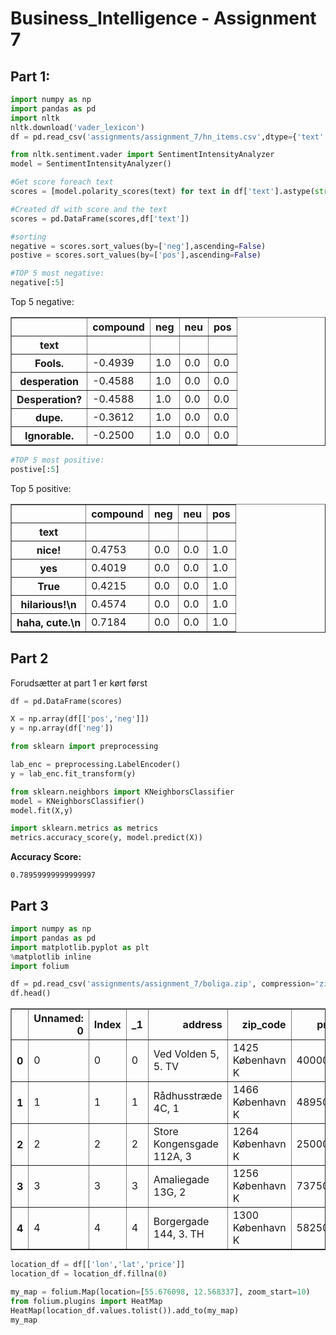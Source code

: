 # Business_Intelligence - Assignment 7

## Part 1:


```python
import numpy as np
import pandas as pd
import nltk
nltk.download('vader_lexicon')
df = pd.read_csv('assignments/assignment_7/hn_items.csv',dtype={'text': str})

```

```python
from nltk.sentiment.vader import SentimentIntensityAnalyzer
model = SentimentIntensityAnalyzer()
```


```python
#Get score foreach text
scores = [model.polarity_scores(text) for text in df['text'].astype(str)]

#Created df with score and the text
scores = pd.DataFrame(scores,df['text'])

#sorting
negative = scores.sort_values(by=['neg'],ascending=False)
postive = scores.sort_values(by=['pos'],ascending=False)

```


```python
#TOP 5 most negative:
negative[:5]
```
<p>Top 5 negative:</p>

<table border="1" class="dataframe">
  <thead>
    <tr style="text-align: right;">
      <th></th>
      <th>compound</th>
      <th>neg</th>
      <th>neu</th>
      <th>pos</th>
    </tr>
    <tr>
      <th>text</th>
      <th></th>
      <th></th>
      <th></th>
      <th></th>
    </tr>
  </thead>
  <tbody>
    <tr>
      <th>Fools.</th>
      <td>-0.4939</td>
      <td>1.0</td>
      <td>0.0</td>
      <td>0.0</td>
    </tr>
    <tr>
      <th>desperation</th>
      <td>-0.4588</td>
      <td>1.0</td>
      <td>0.0</td>
      <td>0.0</td>
    </tr>
    <tr>
      <th>Desperation?</th>
      <td>-0.4588</td>
      <td>1.0</td>
      <td>0.0</td>
      <td>0.0</td>
    </tr>
    <tr>
      <th>dupe.</th>
      <td>-0.3612</td>
      <td>1.0</td>
      <td>0.0</td>
      <td>0.0</td>
    </tr>
    <tr>
      <th>Ignorable.</th>
      <td>-0.2500</td>
      <td>1.0</td>
      <td>0.0</td>
      <td>0.0</td>
    </tr>
  </tbody>
</table>




```python
#TOP 5 most positive:
postive[:5]
```
<p>Top 5 positive:</p>

<table border="1" class="dataframe">
  <thead>
    <tr style="text-align: right;">
      <th></th>
      <th>compound</th>
      <th>neg</th>
      <th>neu</th>
      <th>pos</th>
    </tr>
    <tr>
      <th>text</th>
      <th></th>
      <th></th>
      <th></th>
      <th></th>
    </tr>
  </thead>
  <tbody>
    <tr>
      <th>nice!</th>
      <td>0.4753</td>
      <td>0.0</td>
      <td>0.0</td>
      <td>1.0</td>
    </tr>
    <tr>
      <th>yes</th>
      <td>0.4019</td>
      <td>0.0</td>
      <td>0.0</td>
      <td>1.0</td>
    </tr>
    <tr>
      <th>True</th>
      <td>0.4215</td>
      <td>0.0</td>
      <td>0.0</td>
      <td>1.0</td>
    </tr>
    <tr>
      <th>hilarious!\n</th>
      <td>0.4574</td>
      <td>0.0</td>
      <td>0.0</td>
      <td>1.0</td>
    </tr>
    <tr>
      <th>haha, cute.\n</th>
      <td>0.7184</td>
      <td>0.0</td>
      <td>0.0</td>
      <td>1.0</td>
    </tr>
  </tbody>
</table>

## Part 2
<p>Forudsætter at part 1 er kørt først</p>

```python
df = pd.DataFrame(scores)

X = np.array(df[['pos','neg']])
y = np.array(df['neg'])
```

```python
from sklearn import preprocessing

lab_enc = preprocessing.LabelEncoder()
y = lab_enc.fit_transform(y)
```


```python
from sklearn.neighbors import KNeighborsClassifier
model = KNeighborsClassifier()
model.fit(X,y)
```

```python
import sklearn.metrics as metrics
metrics.accuracy_score(y, model.predict(X))
```
**Accuracy Score:**

    0.78959999999999997

## Part 3

```python
import numpy as np
import pandas as pd
import matplotlib.pyplot as plt
%matplotlib inline
import folium
```

```python
df = pd.read_csv('assignments/assignment_7/boliga.zip', compression='zip')
df.head()
```

<table border="1" class="dataframe">
  <thead>
    <tr style="text-align: right;">
      <th></th>
      <th>Unnamed: 0</th>
      <th>Index</th>
      <th>_1</th>
      <th>address</th>
      <th>zip_code</th>
      <th>price</th>
      <th>sell_date</th>
      <th>sell_type</th>
      <th>price_per_sq_m</th>
      <th>no_rooms</th>
      <th>housing_type</th>
      <th>size_in_sq_m</th>
      <th>year_of_construction</th>
      <th>price_change_in_pct</th>
      <th>lon</th>
      <th>lat</th>
    </tr>
  </thead>
  <tbody>
    <tr>
      <th>0</th>
      <td>0</td>
      <td>0</td>
      <td>0</td>
      <td>Ved Volden 5, 5. TV</td>
      <td>1425 København K</td>
      <td>4000000</td>
      <td>23-05-2017</td>
      <td>Alm. Salg</td>
      <td>43956.0</td>
      <td>3.0</td>
      <td>Lejlighed</td>
      <td>91.0</td>
      <td>1938.0</td>
      <td>0.0</td>
      <td>12.593629</td>
      <td>55.671769</td>
    </tr>
    <tr>
      <th>1</th>
      <td>1</td>
      <td>1</td>
      <td>1</td>
      <td>Rådhusstræde 4C, 1</td>
      <td>1466 København K</td>
      <td>4895000</td>
      <td>18-05-2017</td>
      <td>Alm. Salg</td>
      <td>46619.0</td>
      <td>3.0</td>
      <td>Lejlighed</td>
      <td>105.0</td>
      <td>1796.0</td>
      <td>0.0</td>
      <td>12.573689</td>
      <td>55.676839</td>
    </tr>
    <tr>
      <th>2</th>
      <td>2</td>
      <td>2</td>
      <td>2</td>
      <td>Store Kongensgade 112A, 3</td>
      <td>1264 København K</td>
      <td>250000</td>
      <td>15-05-2017</td>
      <td>Andet</td>
      <td>1851.0</td>
      <td>2.0</td>
      <td>Lejlighed</td>
      <td>135.0</td>
      <td>1860.0</td>
      <td>0.0</td>
      <td>12.590441</td>
      <td>55.687079</td>
    </tr>
    <tr>
      <th>3</th>
      <td>3</td>
      <td>3</td>
      <td>3</td>
      <td>Amaliegade 13G, 2</td>
      <td>1256 København K</td>
      <td>7375000</td>
      <td>15-05-2017</td>
      <td>Alm. Salg</td>
      <td>75255.0</td>
      <td>3.0</td>
      <td>Lejlighed</td>
      <td>98.0</td>
      <td>1948.0</td>
      <td>9.0</td>
      <td>12.591287</td>
      <td>55.683439</td>
    </tr>
    <tr>
      <th>4</th>
      <td>4</td>
      <td>4</td>
      <td>4</td>
      <td>Borgergade 144, 3. TH</td>
      <td>1300 København K</td>
      <td>5825000</td>
      <td>10-05-2017</td>
      <td>Alm. Salg</td>
      <td>57673.0</td>
      <td>3.0</td>
      <td>Lejlighed</td>
      <td>101.0</td>
      <td>1854.0</td>
      <td>3.0</td>
      <td>12.588744</td>
      <td>55.687623</td>
    </tr>
  </tbody>
</table>

```python
location_df = df[['lon','lat','price']]
location_df = location_df.fillna(0)
```

```python
my_map = folium.Map(location=[55.676098, 12.568337], zoom_start=10)
from folium.plugins import HeatMap
HeatMap(location_df.values.tolist()).add_to(my_map)
my_map
```
